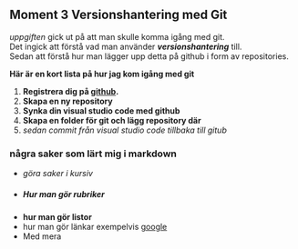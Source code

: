 ## Moment 3 Versionshantering med Git  
_uppgiften_ gick ut på att man skulle komma igång med git.  
Det ingick att förstå vad man använder **_versionshantering_** till.   
Sedan att förstå hur man lägger upp detta på github i form av repositories.

**Här är en kort lista på hur jag kom igång med git**

1. **Registrera dig på [github](https://www.github.com/).**
2. **Skapa en ny repository**
3. **Synka din visual studio code med github**
4. **Skapa en folder för git och lägg repository där**
5. _sedan commit från visual studio code tillbaka till gitub_

### några saker som lärt mig i markdown

* _göra saker i kursiv_
* ##### Hur man gör rubriker 
* **hur man gör listor**
* hur man gör länkar exempelvis [google](https://www.google.com)
* Med mera 



   
